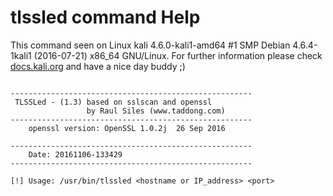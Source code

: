 # tlssled command Help
 
 This command seen on Linux kali 4.6.0-kali1-amd64 #1 SMP Debian 4.6.4-1kali1 (2016-07-21) x86_64 GNU/Linux. For further information please check [docs.kali.org](docs.kali.org) and have a nice day buddy ;) 

~~~

------------------------------------------------------
 TLSSLed - (1.3) based on sslscan and openssl
                 by Raul Siles (www.taddong.com)
------------------------------------------------------
    openssl version: OpenSSL 1.0.2j  26 Sep 2016
    
------------------------------------------------------
    Date: 20161106-133429
------------------------------------------------------

[!] Usage: /usr/bin/tlssled <hostname or IP_address> <port>


~~~
